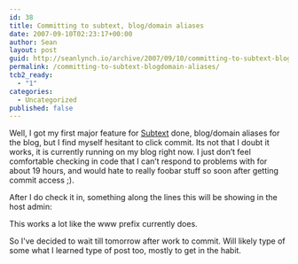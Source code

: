```yaml
---
id: 38
title: Committing to subtext, blog/domain aliases
date: 2007-09-10T02:23:17+00:00
author: Sean
layout: post
guid: http://seanlynch.io/archive/2007/09/10/committing-to-subtext-blogdomain-aliases.aspx
permalink: /committing-to-subtext-blogdomain-aliases/
tcb2_ready:
  - "1"
categories:
  - Uncategorized
published: false
---
```

Well, I got my first major feature for [Subtext](http://subtextproject.com/) done, blog/domain aliases for the blog, but I find myself hesitant to click commit. Its not that I doubt it works, it is currently running on my blog right now. I just don&#8217;t feel comfortable checking in code that I can&#8217;t respond to problems with for about 19 hours, and would hate to really foobar stuff so soon after getting commit access ;).

After I do check it in, something along the lines this will be showing in the host admin:

This works a lot like the www prefix currently does.

So I've decided to wait till tomorrow after work to commit. Will likely type of some what I learned type of post too, mostly to get in the habit.
